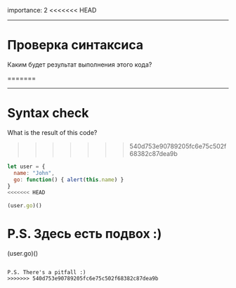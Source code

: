 importance: 2
<<<<<<< HEAD
 
---
 
# Проверка синтаксиса
 
Каким будет результат выполнения этого кода?
 
 
=======

---

# Syntax check

What is the result of this code?


>>>>>>> 540d753e90789205fc6e75c502f68382c87dea9b
```js no-beautify
let user = {
  name: "John",
  go: function() { alert(this.name) }
}
<<<<<<< HEAD
 
(user.go)()
```
 
P.S. Здесь есть подвох :)
=======

(user.go)()
```

P.S. There's a pitfall :)
>>>>>>> 540d753e90789205fc6e75c502f68382c87dea9b
